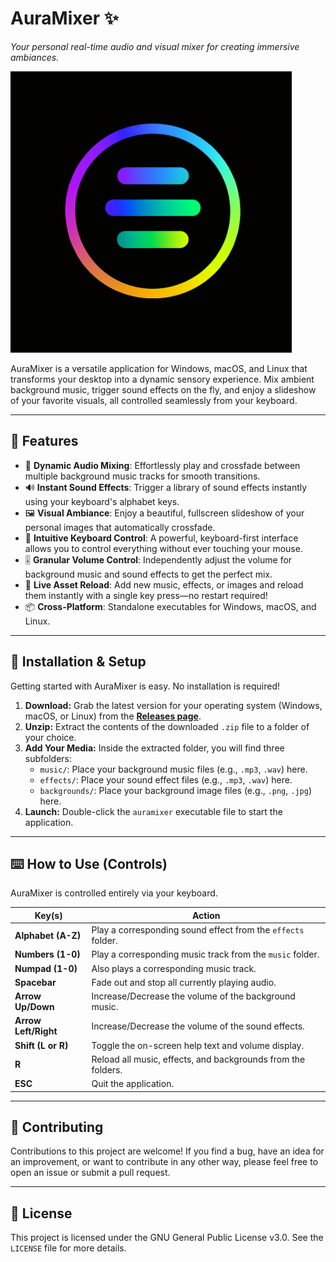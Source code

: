 # AuraMixer ✨

*Your personal real-time audio and visual mixer for creating immersive ambiances.*


<img src="assets/icon.png" alt="auraMixer icon" width="450" />

AuraMixer is a versatile application for Windows, macOS, and Linux that transforms your desktop into a dynamic sensory experience. Mix ambient background music, trigger sound effects on the fly, and enjoy a slideshow of your favorite visuals, all controlled seamlessly from your keyboard.

---

## 🌟 Features

*   🎵 **Dynamic Audio Mixing**: Effortlessly play and crossfade between multiple background music tracks for smooth transitions.
*   🔊 **Instant Sound Effects**: Trigger a library of sound effects instantly using your keyboard's alphabet keys.
*   🖼️ **Visual Ambiance**: Enjoy a beautiful, fullscreen slideshow of your personal images that automatically crossfade.
*   🎹 **Intuitive Keyboard Control**: A powerful, keyboard-first interface allows you to control everything without ever touching your mouse.
*   🎚️ **Granular Volume Control**: Independently adjust the volume for background music and sound effects to get the perfect mix.
*   🔄 **Live Asset Reload**: Add new music, effects, or images and reload them instantly with a single key press—no restart required!
*   📦 **Cross-Platform**: Standalone executables for Windows, macOS, and Linux.

---

## 🚀 Installation & Setup

Getting started with AuraMixer is easy. No installation is required!

1.  **Download:** Grab the latest version for your operating system (Windows, macOS, or Linux) from the **[Releases page](https://github.com/your-username/auraMixer/releases)**.
2.  **Unzip:** Extract the contents of the downloaded `.zip` file to a folder of your choice.
3.  **Add Your Media:** Inside the extracted folder, you will find three subfolders:
    *   `music/`: Place your background music files (e.g., `.mp3`, `.wav`) here.
    *   `effects/`: Place your sound effect files (e.g., `.mp3`, `.wav`) here.
    *   `backgrounds/`: Place your background image files (e.g., `.png`, `.jpg`) here.
4.  **Launch:** Double-click the `auramixer` executable file to start the application.

---

## ⌨️ How to Use (Controls)

AuraMixer is controlled entirely via your keyboard.

| Key(s)              | Action                                               |
| ------------------- | ---------------------------------------------------- |
| **Alphabet (A-Z)**  | Play a corresponding sound effect from the `effects` folder. |
| **Numbers (1-0)**   | Play a corresponding music track from the `music` folder. |
| **Numpad (1-0)**    | Also plays a corresponding music track.              |
| **Spacebar**        | Fade out and stop all currently playing audio.       |
| **Arrow Up/Down**   | Increase/Decrease the volume of the background music. |
| **Arrow Left/Right**| Increase/Decrease the volume of the sound effects.   |
| **Shift (L or R)**  | Toggle the on-screen help text and volume display.   |
| **R**               | Reload all music, effects, and backgrounds from the folders. |
| **ESC**             | Quit the application.                                |

---

## 🤝 Contributing

Contributions to this project are welcome! If you find a bug, have an idea for an improvement, or want to contribute in any other way, please feel free to open an issue or submit a pull request.


---

## 📝 License

This project is licensed under the GNU General Public License v3.0. See the `LICENSE` file for more details.
